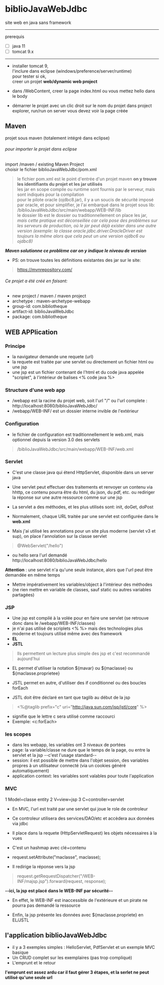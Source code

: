 # biblioJavaWebJdbc
site web en java sans framework

-----------------------------

prerequis
- [ ] java 11
- [ ] tomcat 9.x
-----------------------------
* installer tomcat 9,  
l'inclure dans eclipse (windows/preference/server/runtime)  
pour tester si ok,  
creer un projet **web/dynamic web project**  

* dans /WebContent, creer la page index.html ou vous mettez hello dans le body
* démarrer le projet avec un clic droit sur le nom du projet dans project explorer, run/run on server
vous devez voir la page créée

## Maven
projet sous maven (totalement intégré dans eclipse)

###### pour importer le projet dans eclipse
import /maven / existing Maven Project  
choisir le fichier biblioJavaWebJdbc/pom.xml  

> le fichier pom.xml est le point d'entrée d'un projet maven
**on y trouve les identifiants du projet et les jar utilisés**  
les jar en scope compile ou runtime sont fournis par le serveur, mais sont indiqués pour la compilation  
pour le pilote oracle (ojdbc8.jar), il y a un soucis de sécurité imposé par oracle, et pour simplifier, je l'ai embarqué dans le projet 
sous lib:
> /biblioJavaWebJdbc/src/main/webapp/WEB-INF/lib  
le dossier lib est le dossier ou traditionnellement on place les jar,  
_mais cette pratique est déconseillée car cela pose des problèmes sur les serveurs de production, où le jar peut déjà exister dans une autre version (exemple: la classe oracle.jdbc.driver.OracleDriver est toujours la même alors que cela peut un une version ojdbc6 ou ojdbc8)_

**_Maven solutionne ce problème car on y indique le niveau de version_**

* PS: on trouve toutes les définitions existantes des jar sur le site:
> https://mvnrepository.com/ 

###### Ce projet a été créé en faisant:
* new project / maven / maven project
* archetype : maven-archetype-webapp
* group-id: com.bibliotheque
* artifact-id: biblioJavaWebJdbc
* package: com.bibliotheque

## WEB APPlication
### Principe
* la navigateur demande une requete (url)
* la requete est traitée par une servlet ou directement un fichier html ou une jsp
* une jsp est un fichier contenant de l'html et du code java appelée "scriplet", à l'intérieur de balises <% code java %>

### Structure d'une web app
* /webapp est la racine du projet web, soit l'url "/" ou l'url complete : http://localhost:8080/biblioJavaWebJdbc/
* /webapp/WEB-INF/ est un dossier interne invible de l'extérieur

### Configuration
* le fichier de configuration est traditionnellement le web.xml, mais optionnel depuis la version 3.0 des servlets
> /biblioJavaWebJdbc/src/main/webapp/WEB-INF/web.xml

### Servlet
* C'est une classe java qui étend HttpServlet, disponible dans un server java
* Une servlet peut effectuer des traitements et renvoyer un contenu via hhttp, ce contenu pourra être du html, du json, du pdf, etc.
ou rediriger la réponse sur une autre ressource comme sur une jsp
* La servlet a des méthodes, et les plus utilisés sont: init, doGet, doPost

* Normalement, chaque URL traitée par une servlet est configurée dans le **web.xml**
* Mais j'ai utilisé les annotations pour un site plus moderne (servlet v3 et sup), on place l'annolation sur la classe servlet
> @WebServlet("/hello")
* ou hello sera l'url demandé http://localhost:8080/biblioJavaWebJdbc/hello

**Attention** : une servlet n'a qu'une seule instance, alors que l'url peut être demandée en même temps
* Mettre impérativement les variables/object à l'intérieur des méthodes
* (ne rien mettre en variable de classes, sauf static ou autres variables partagées)

### JSP
* Une jsp est compilé à la volée pour en faire une servlet (se retrouve donc dans le /webapp/WEB-INF/classes)
* je n'ai pas utilisé de scriplets <% %> mais des technologies plus moderne et toujours utilisé même avec des framework
* **EL**
* **JSTL**
> Ils permettent un lecture plus simple des jsp et c'est recommandé aujourd'hui

* EL permet d'utiliser la notation ${mavar} ou ${maclasse} ou ${maclasse.proprietee}
* JSTL permet en autre, d'utiliser des if conditionnel ou des boucles forEach

* JSTL doit être déclaré en tant que taglib au début de la jsp
> <%@taglib prefix="c" uri="http://java.sun.com/jsp/jstl/core" %>
* signifie que le lettre c sera utilisé comme raccourci
* Exemple: <c:forEach>

### les scopes
* dans les webapp, les variables ont 3 niveaux de portées
* page: la variable/classe ne dure que le temps de la page, ou entre la servlet et la jsp
--c'est l'usage standard--
* session: il est possible de mettre dans l'objet session, des variables propres à un utilisateur connecté (via un cookies généré automatiquement)
* application context: les variables sont valables pour toute l'application

### MVC
1 Model=classe entity
2 V=view=jsp
3 C=controller=servlet

* En MVC, l'url est traité par une servlet qui joue le role de controleur
* Ce controleur utilisera des services/DAO/etc et accèdera aux données via jdbc

* Il place dans la requete (HttpServletRequest) les objets nécessaires à la vues 
* C'est un hashmap avec clé+contenu
* request.setAttribute("maclasse", maclasse);

* Il redirige la réponse vers la jsp
> request.getRequestDispatcher("/WEB-INF/majsp.jsp").forward(request, response);	

**--ici, la jsp est placé dans le WEB-INF par sécurité--**
* En effet, le WEB-INF est inaccessible de l'extérieure et un pirate ne pourra pas demandé la ressource 

* Enfin, la jsp présente les données avec ${maclasse.propriete} en EL/JSTL

## l'application biblioJavaWebJdbc
* il y a 3 exemples simples : HelloServlet, PdfServlet et un exemple MVC basique
* Un CRUD complet sur les exemplaires (pas trop compliqué)
* L'emprunt et le retour

__l'emprunt est assez ardu car il faut gérer 3 étapes, et la serlet ne peut utilisé qu'une seule url__







